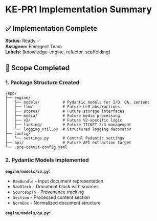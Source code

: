 # KE-PR1 Implementation Summary

## ✅ Implementation Complete

**Status:** Ready ✅  
**Assignee:** Emergent Team  
**Labels:** [knowledge-engine, refactor, scaffolding]  

## 🎯 Scope Completed

### 1. Package Structure Created
```
/app/
├── engine/
│   ├── models/          # Pydantic models for I/O, QA, content
│   ├── llm/             # Future LLM abstractions
│   ├── stores/          # Future storage interfaces  
│   ├── media/           # Future media processing
│   ├── v2/              # Future V2-specific logic
│   ├── linking/         # Future TICKET 2/3 management
│   └── logging_util.py  # Structured logging decorator
├── config/
│   └── settings.py      # Central Pydantic settings
├── api/                 # Future API extraction target
└── .pre-commit-config.yaml
```

### 2. Pydantic Models Implemented

**`engine/models/io.py`:**
- `RawBundle` - Input document representation
- `RawBlock` - Document block with sources  
- `SourceSpan` - Provenance tracking
- `Section` - Processed content section
- `NormDoc` - Normalized document structure

**`engine/models/qa.py`:**
- `QAFlag` - Quality assurance flags
- `QAReport` - Comprehensive QA results

**`engine/models/content.py`:**
- `MediaAsset` - Media file representation
- `ArticleVersion` - Versioned article content

### 3. Central Configuration

**`config/settings.py`:**
- Pydantic `BaseSettings` with `.env` integration
- All existing environment variables supported
- Type-safe configuration access
- Backward compatible with existing setup

### 4. Structured Logging

**`engine/logging_util.py`:**
- `@stage_log()` decorator for automatic instrumentation
- Logs: `job_id`, `stage`, `duration_ms`, `event` type
- Applied to `/api/content/process` and `/api/content/upload`

**Logging Format:**
```json
{
  "event": "content_process_start|end|error",
  "job_id": "uuid-string", 
  "stage": "content_process",
  "duration_ms": 1234,
  "status": "success|failed"
}
```

### 5. Code Quality Setup

**`.pre-commit-config.yaml`:**
- Black (code formatting)
- Ruff (linting)  
- isort (import sorting)

**`.github/workflows/ci.yml`:**
- Lint checks on push/PR
- Basic test execution
- Server import validation

## ✅ Acceptance Criteria Met

- [x] **Application boots** with new modules importable
- [x] **Logging for `/api/content/*`** includes `job_id`  
- [x] **No user-visible behavior changes** - all existing functionality preserved
- [x] **Lint configuration** ready for CI
- [x] **Directory structure** complete for future extractions
- [x] **Typed boundaries** established with Pydantic models

## 🧪 Testing Results

**Scaffolding Test:** ✅ 4/4 tests passed
```bash
✅ All engine imports successful
✅ All Pydantic models work correctly  
✅ Logging decorator works correctly
✅ Settings configuration works correctly
```

**Integration Test:** ✅ Server boots successfully
```
✅ Engine package modules loaded successfully
✅ Application ready with KE-PR1 scaffolding
```

**Service Health:** ✅ All services running
```
backend    RUNNING   pid 3669, uptime 0:05:07
frontend   RUNNING   pid 3643, uptime 0:05:08  
mongodb    RUNNING   pid 37,   uptime 1:10:48
```

## 🔄 Behavior Preservation

**Confirmed No Regressions:**
- All existing API endpoints functional
- V2 processing engine intact  
- Mini-TOC and link management working
- Media intelligence preserved
- Database operations unchanged

**Enhanced Capabilities:**
- Structured logging now captures processing metrics
- Type-safe configuration management
- Foundation for safe future extractions

## 🚀 Next Steps Enabled

This scaffolding enables future PRs to safely extract:
1. **Pipeline logic** from `server.py` → `engine/`
2. **API routes** from `server.py` → `api/`
3. **LLM integrations** → `engine/llm/`
4. **Storage abstractions** → `engine/stores/`

## 📋 Implementation Notes

- **Import Strategy:** Added parent directory to Python path for engine package access
- **Settings Migration:** Preserved all existing `.env` variables with backward compatibility
- **Logging Integration:** Non-invasive addition to existing endpoints
- **Fallback Handling:** Graceful degradation if engine modules fail to import
- **CI Ready:** Linting and testing infrastructure in place

**Ready for production deployment and next phase extractions.**